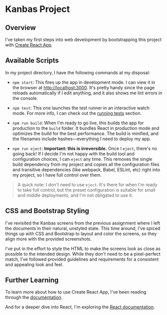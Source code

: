 # Kanbas Project

## Overview

I've taken my first steps into web development by bootstrapping this project with [Create React App](https://github.com/facebook/create-react-app).

## Available Scripts

In my project directory, I have the following commands at my disposal:

- `npm start`: This fires up the app in development mode. I can view it in the browser at [http://localhost:3000](http://localhost:3000). It's pretty handy since the page reloads automatically if I edit anything, and it also shows me lint errors in the console.

- `npm test`: This one launches the test runner in an interactive watch mode. For more info, I can check out the [running tests](https://facebook.github.io/create-react-app/docs/running-tests) section.

- `npm run build`: When I'm ready to go live, this builds the app for production to the `build` folder. It bundles React in production mode and optimizes the build for the best performance. The build is minified, and the filenames include hashes—everything I need to deploy my app.

- `npm run eject`: **Important: this is irreversible.** Once I `eject`, there's no going back! If I decide I'm not happy with the build tool and configuration choices, I can `eject` any time. This removes the single build dependency from my project and copies all the configuration files and transitive dependencies (like webpack, Babel, ESLint, etc) right into my project, so I have full control over them.

> A quick note: I don't need to use `eject`. It's there for when I'm ready to take full control, but the preset configuration is suitable for small and middle deployments, and I'm not obligated to use it.

## CSS and Bootstrap Styling

I've revisited the Kanbas screens from the previous assignment where I left the documents in their natural, unstyled state. This time around, I've spiced things up with CSS and Bootstrap to layout and color the screens, so they align more with the provided screenshots.

I've put in the effort to style the HTML to make the screens look as close as possible to the intended design. While they don't need to be a pixel-perfect match, I've followed provided guidelines and requirements for a consistent and appealing look and feel.

## Further Learning

To learn more about how to use Create React App, I've been reading through the [documentation](https://facebook.github.io/create-react-app/docs/getting-started).

And for a deeper dive into React, I'm exploring the [React documentation](https://reactjs.org/).
